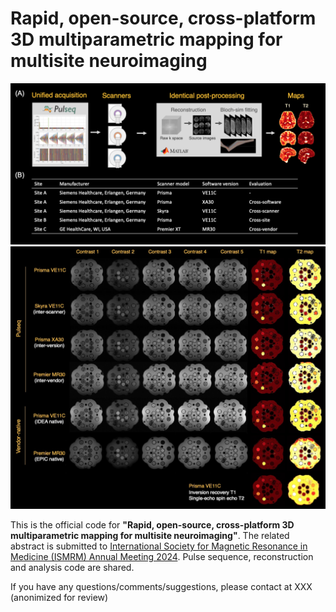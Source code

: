 # Rapid, open-source, cross-platform 3D multiparametric mapping for multisite neuroimaging


![Alt text](figures/Figure1.png?raw=true "Pulseq-QALAS")
![Alt text](figures/pulseq_qalas.jpg?raw=true "Pulseq-QALAS")

This is the official code for **"Rapid, open-source, cross-platform 3D multiparametric mapping for multisite neuroimaging"**.
The related abstract is submitted to [International Society for Magnetic Resonance in Medicine (ISMRM) Annual Meeting 2024](https://www.ismrm.org/24m/).
Pulse sequence, reconstruction and analysis code are shared.

If you have any questions/comments/suggestions, please contact at XXX (anonimized for review)
